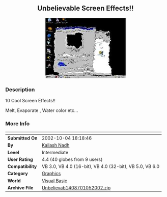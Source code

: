 ﻿<div align="center">

## Unbelievable Screen Effects\!\!

<img src="PIC2002105323125642.jpg">
</div>

### Description

10 Cool Screen Effects!!

Melt, Evaporate , Water color etc...
 
### More Info
 


<span>             |<span>
---                |---
**Submitted On**   |2002-10-04 18:18:46
**By**             |[Kailash Nadh](https://github.com/Planet-Source-Code/PSCIndex/blob/master/ByAuthor/kailash-nadh.md)
**Level**          |Intermediate
**User Rating**    |4.4 (40 globes from 9 users)
**Compatibility**  |VB 3\.0, VB 4\.0 \(16\-bit\), VB 4\.0 \(32\-bit\), VB 5\.0, VB 6\.0
**Category**       |[Graphics](https://github.com/Planet-Source-Code/PSCIndex/blob/master/ByCategory/graphics__1-46.md)
**World**          |[Visual Basic](https://github.com/Planet-Source-Code/PSCIndex/blob/master/ByWorld/visual-basic.md)
**Archive File**   |[Unbelievab1408701052002\.zip](https://github.com/Planet-Source-Code/kailash-nadh-unbelievable-screen-effects__1-39553/archive/master.zip)








